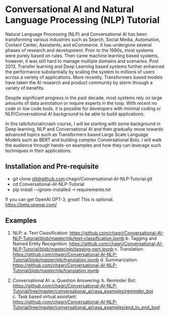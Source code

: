 # Conversational AI and Natural Language Processing (NLP) Tutorial
Natural Language Processing (NLP) and Conversational AI has been transforming various industries such as Search, Social Media, Automation, Contact Center, Assistants, and eCommerce. It has undergone several phases of research and development. Prior to the 1990s, most systems were purely based on rules. Then came machine learning based systems, however, it was still hard to manage multiple domains and scenarios. Post 2013, Transfer learning and Deep Learning based systems further enhanced the performance substantially by scaling the system to millions of users across a variety of applications. More recently, Transformers based models have taken the AI research and product community by storm through a variety of benefits. 

Despite significant progress in the past decade, most systems rely on large amounts of data annotation or require experts in the loop. With recent no code or low code tools, it is possible for developers with minimal coding or NLP/Conversational AI background to be able to build applications. 

In this talk/tutorial/crash course, I will be starting with some background in Deep learning, NLP and Conversational AI and then gradually move towards advanced topics such as Transformers based Large Scale Language Models such as BERT and building complex Conversational Bots. I will walk the audience through hands-on examples and how they can leverage such techniques in their applications.



## Installation and Pre-requisite
- git clone git@github.com:chagri/Conversational-AI-NLP-Tutorial.git
- cd Conversational-AI-NLP-Tutorial
- pip install --ignore-installed -r requirements.txt

If you can get OpenAI GPT-3, great! This is optional.
https://beta.openai.com/



## Examples

1. NLP:
    a. Text Classification: https://github.com/chagri/Conversational-AI-NLP-Tutorial/blob/master/nlp/text-classification.ipynb
    b. Tagging and Named Entity Recognition: https://github.com/chagri/Conversational-AI-NLP-Tutorial/blob/master/nlp/tagging-nert.ipynb
    c. Translation: https://github.com/chagri/Conversational-AI-NLP-Tutorial/blob/master/nlp/translation.ipynb
    d. Summarization: https://github.com/chagri/Conversational-AI-NLP-Tutorial/blob/master/nlp/translation.ipynb


2. Conversational AI:
    a. Question Answering:
    b. Reminder Bot: https://github.com/chagri/Conversational-AI-NLP-Tutorial/tree/master/conversational_ai/rasa_examples/reminder_bot  
    c. Task based virtual assistant: https://github.com/chagri/Conversational-AI-NLP-Tutorial/tree/master/conversational_ai/rasa_examples/end_to_end_bod
